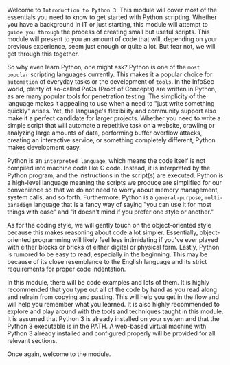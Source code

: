 Welcome to `Introduction to Python 3`. This module will cover most of the essentials you need to know to get started with Python scripting. Whether you have a background in IT or just starting, this module will attempt to `guide you through` the process of creating small but useful scripts. This module will present to you an amount of code that will, depending on your previous experience, seem just enough or quite a lot. But fear not, we will get through this together.

So why even learn Python, one might ask? Python is one of the `most popular` scripting languages currently. This makes it a popular choice for `automation` of everyday tasks or the development of `tools`. In the InfoSec world, plenty of so-called PoCs (Proof of Concepts) are written in Python, as are many popular tools for penetration testing. The simplicity of the language makes it appealing to use when a need to "just write something quickly" arises. Yet, the language's flexibility and community support also make it a perfect candidate for larger projects. Whether you need to write a simple script that will automate a repetitive task on a website, crawling or analyzing large amounts of data, performing buffer overflow attacks, creating an interactive service, or something completely different, Python makes development easy.

Python is an `interpreted language`, which means the code itself is not compiled into machine code like C code. Instead, it is interpreted by the Python program, and the instructions in the script(s) are executed. Python is a high-level language meaning the scripts we produce are simplified for our convenience so that we do not need to worry about memory management, system calls, and so forth. Furthermore, Python is a `general-purpose`, `multi-paradigm` language that is a fancy way of saying "you can use it for most things with ease" and "it doesn't mind if you prefer one style or another."

As for the coding style, we will gently touch on the object-oriented style because this makes reasoning about code a lot simpler. Essentially, object-oriented programming will likely feel less intimidating if you've ever played with either blocks or bricks of either digital or physical form. Lastly, Python is rumored to be easy to read, especially in the beginning. This may be because of its close resemblance to the English language and its strict requirements for proper code indentation.

In this module, there will be code examples and lots of them. It is highly recommended that you type out all of the code by hand as you read along and refrain from copying and pasting. This will help you get in the flow and will help you remember what you learned. It is also highly recommended to explore and play around with the tools and techniques taught in this module. It is assumed that Python 3 is already installed on your system and that the Python 3 executable is in the PATH. A web-based virtual machine with Python 3 already installed and configured properly will be provided for all relevant sections.

Once again, welcome to the module.